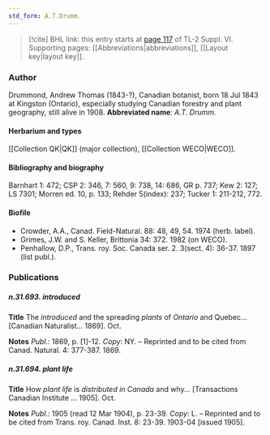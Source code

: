 ```yaml
---
std_form: A.T.Drumm.
---
```


> [!cite] BHL link: this entry starts at [page 117](https://www.biodiversitylibrary.org/page/33260105) of TL-2 Suppl. VI.
> Supporting pages: [[Abbreviations|abbreviations]], [[Layout key|layout key]].

### Author

Drummond, Andrew Thomas (1843-?), Canadian botanist, born 18 Jul 1843 at Kingston (Ontario), especially studying Canadian forestry and plant geography, still alive in 1908. 
**Abbreviated name**: *A.T. Drumm.*

#### Herbarium and types

[[Collection QK|QK]] (major collection), [[Collection WECO|WECO]].

#### Bibliography and biography

Barnhart 1: 472; CSP 2: 346, 7: 560, 9: 738, 14: 686, GR p. 737; Kew 2: 127; LS 7301; Morren ed. 10, p. 133; Rehder 5(index): 237; Tucker 1: 211-212, 772.

#### Biofile

- Crowder, A.A., Canad. Field-Natural. 88: 48, 49, 54. 1974 (herb. label).
- Grimes, J.W. and S. Keller, Brittonia 34: 372. 1982 (on WECO).
- Penhallow, D.P., Trans. roy. Soc. Canada ser. 2. 3(sect. 4): 36-37. 1897 (list publ.).

### Publications

##### n.31.693. introduced

**Title**
The *introduced* and the spreading *plants* of *Ontario* and Quebec... \[Canadian Naturalist... 1869\]. Oct.

**Notes**
*Publ*.: 1869, p. \[1\]-12. *Copy*: NY. – Reprinted and to be cited from Canad. Natural. 4: 377-387. 1869.

##### n.31.694. plant life

**Title**
How *plant life* is *distributed in Canada* and why... \[Transactions Canadian Institute ... 1905\]. Oct.

**Notes**
*Publ*.: 1905 (read 12 Mar 1904), p. 23-39. *Copy*: L. – Reprinted and to be cited from Trans. roy. Canad. Inst. 8: 23-39. 1903-04 \[issued 1905\].


